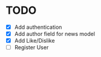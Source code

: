 # TODO

- [x] Add authentication
- [x] Add author field for news model
- [x] Add Like/Dislike 
- [ ] Register User
